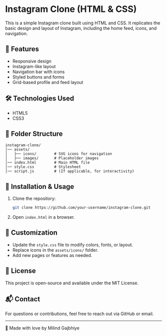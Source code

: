 # Instagram Clone (HTML & CSS)

This is a simple Instagram clone built using HTML and CSS. It replicates the basic design and layout of Instagram, including the home feed, icons, and navigation.

## 🚀 Features
- Responsive design
- Instagram-like layout
- Navigation bar with icons
- Styled buttons and forms
- Grid-based profile and feed layout


## 🛠️ Technologies Used
- HTML5
- CSS3

## 📂 Folder Structure
```
instagram-clone/
│── assets/
│   ├── icons/        # SVG icons for navigation
│   ├── images/       # Placeholder images
│── index.html        # Main HTML file
│── style.css         # Stylesheet
│── script.js         # (If applicable, for interactivity)
```

## 🔧 Installation & Usage
1. Clone the repository:
   ```sh
   git clone https://github.com/your-username/instagram-clone.git
   ```
2. Open `index.html` in a browser.

## 🎨 Customization
- Update the `style.css` file to modify colors, fonts, or layout.
- Replace icons in the `assets/icons/` folder.
- Add new pages or features as needed.

## 📜 License
This project is open-source and available under the MIT License.

## 📬 Contact
For questions or contributions, feel free to reach out via GitHub or email.

---
💙 Made with love by Milind Gajbhiye

